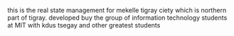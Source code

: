 this is the real state management for mekelle tigray ciety which is  northern part of tigray. developed buy the group of information technology 
students at MIT  with kdus tsegay and other greatest students 
